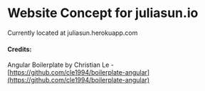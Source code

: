 # Website Concept for juliasun.io

Currently located at juliasun.herokuapp.com

#### Credits:

Angular Boilerplate by Christian Le - [https://github.com/cle1994/boilerplate-angular](https://github.com/cle1994/boilerplate-angular)
